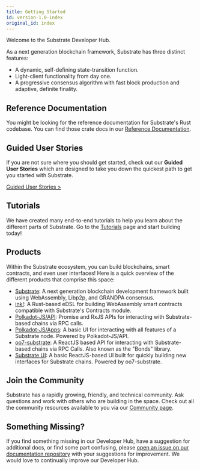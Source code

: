 ```yaml
---
title: Getting Started
id: version-1.0-index
original_id: index
---
```


Welcome to the Substrate Developer Hub.

As a next generation blockchain framework, Substrate has three distinct features:

* A dynamic, self-defining state-transition function.
* Light-client functionality from day one.
* A progressive consensus algorithm with fast block production and adaptive, definite finality.

## Reference Documentation

You might be looking for the reference documentation for Substrate's Rust codebase. You can find those crate docs in our [Reference Documentation](https://substrate.dev/rustdocs).

## Guided User Stories

If you are not sure where you should get started, check out our **Guided User Stories** which are designed to take you down the quickest path to get you started with Substrate.

<a class="btn btn-secondary primary-color text-white" href="/en/who/">Guided User Stories &gt;</a>

## Tutorials

We have created many end-to-end tutorials to help you learn about the different parts of Substrate. Go to the [Tutorials](/tutorials/) page and start building today!

## Products

Within the Substrate ecosystem, you can build blockchains, smart contracts, and even user interfaces! Here is a quick overview of the different products that comprise this space:

* [Substrate](https://github.com/paritytech/substrate): A next generation blockchain development framework built using WebAssembly, Libp2p, and GRANDPA consensus.
* [ink!](https://github.com/paritytech/ink): A Rust-based eDSL for building WebAssembly smart contracts compatible with Substrate's Contracts module.
* [Polkadot-JS/API](https://github.com/polkadot-js/api): Promise and RxJS APIs for interacting with Substrate-based chains via RPC calls.
* [Polkadot-JS/Apps](https://github.com/polkadot-js/apps): A basic UI for interacting with all features of a Substrate node. Powered by Polkadot-JS/API.
* [oo7-substrate](https://github.com/paritytech/oo7/tree/master/packages/oo7-substrate): A ReactJS based API for interacting with Substrate-based chains via RPC Calls. Also known as the "Bonds" library.
* [Substrate UI](https://github.com/paritytech/substrate-ui): A basic ReactJS-based UI built for quickly building new interfaces for Substrate chains. Powered by oo7-substrate.

## Join the Community

Substrate has a rapidly growing, friendly, and technical community. Ask questions and work with others who are building in the space. Check out all the community resources available to you via our [Community page](/community/).

## Something Missing?

If you find something missing in our Developer Hub, have a suggestion for additional docs, or find some part confusing, please [open an issue on our documentation repository](https://github.com/substrate-developer-hub/substrate-developer-hub.github.io/issues) with your suggestions for improvement. We would love to continually improve our Developer Hub.
